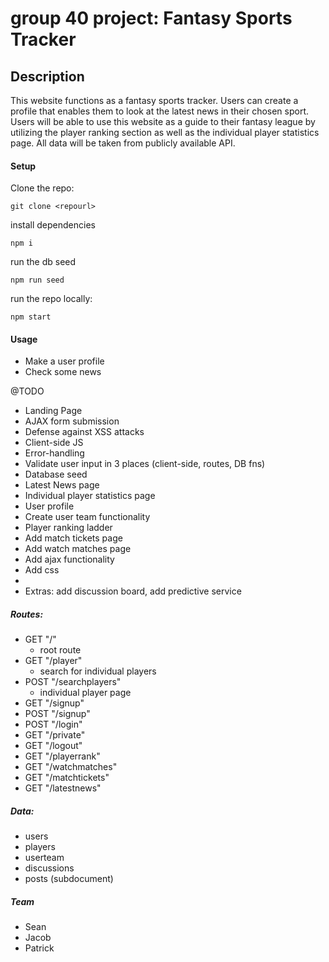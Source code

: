 # group 40 project: Fantasy Sports Tracker

## Description

This website functions as a fantasy sports tracker. Users can create a profile that enables them to look at the latest news in their chosen sport. Users will be able to use this website as a guide to their fantasy league by utilizing the player ranking section as well as the individual player statistics page. All data will be taken from publicly available API.

#### Setup

Clone the repo:

```console
git clone <repourl>
```

install dependencies

```console
npm i
```

run the db seed

```console
npm run seed
```

run the repo locally:

```console
npm start
```

#### Usage

- Make a user profile
- Check some news

@TODO

- Landing Page
- AJAX form submission
- Defense against XSS attacks
- Client-side JS
- Error-handling
- Validate user input in 3 places (client-side, routes, DB fns)
- Database seed
- Latest News page
- Individual player statistics page
- User profile
- Create user team functionality
- Player ranking ladder
- Add match tickets page
- Add watch matches page
- Add ajax functionality
- Add css
-
- Extras: add discussion board, add predictive service

##### Routes:

- GET "/"
  - root route
- GET "/player"
  - search for individual players
- POST "/searchplayers"
  - individual player page
- GET "/signup"
- POST "/signup"
- POST "/login"
- GET "/private"
- GET "/logout"
- GET "/playerrank"
- GET "/watchmatches"
- GET "/matchtickets"
- GET "/latestnews"

##### Data:

- users
- players
- userteam
- discussions
- posts (subdocument)

##### Team

- Sean
- Jacob
- Patrick
